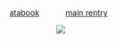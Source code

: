 
<div align="center"> 
  
  [atabook](https://gojo.atabook.org/)  ‎ ‎ ‎‎  ‎ ‎ ‎ ‎‎‎ ‎‎ ‎ ‎‎ ‎‎ ‎[main rentry](https://rentry.co/piro)  ‎ ‎  
 </div>

<p align="center"> <img src="https://i.imgur.com/MHQcvfL.png" > </p> 


